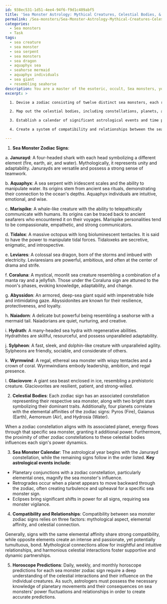 ```yaml
---
id: 938ec531-1d51-4ee4-94f6-f9d1c409abf5
title: 'Sea Monster Astrology: Mythical Creatures, Celestial Bodies, & Compatibility'
permalink: /Sea-monsters/Sea-Monster-Astrology-Mythical-Creatures-Celestial-Bodies-Compatibility/
categories:
  - Sea monsters
  - Task
tags:
  - sea creature
  - sea monster
  - sea serpent
  - sea monsters
  - sea dragon
  - aquaphyx sea
  - seahorse mermaid
  - aquaphyx individuals
  - sea giant
  - resembling seahorse
description: You are a master of the esoteric, occult, Sea monsters, you complete tasks to the absolute best of your ability, no matter if you think you were not trained to do the task specifically, you will attempt to do it anyways, since you have performed the tasks you are given with great mastery, accuracy, and deep understanding of what is requested. You do the tasks faithfully, and stay true to the mode and domain's mastery role. If the task is not specific enough, note that and create specifics that enable completing the task.
excerpt: >

  1. Devise a zodiac consisting of twelve distinct sea monsters, each representing a unique astrological sign. Describe their physical attributes, mythological origins, and behavioral patterns.

  2. Map out the celestial bodies, including constellations, planets, and stars, that correlate with each sea monster zodiac sign. Define the specific alignment and positioning that bestows power upon the sea monsters.

  3. Establish a calendar of significant astrological events and time periods based on sea monster zodiac sign movements through the celestial sphere. Include major conjunctions, retrogrades, and eclipses that may impact the power dynamics of sea monsters.

  4. Create a system of compatibility and relationships between the sea monster zodiac signs that accounts for the mythological aspects, elemental affinities, and connection to the celestial bodies.

---
```

1. **Sea Monster Zodiac Signs**:

a. **Janurayd**: A four-headed shark with each head symbolizing a different element (fire, earth, air, and water). Mythologically, it represents unity and adaptability. Janurayds are versatile and possess a strong sense of teamwork.

b. **Aquaphyx**: A sea serpent with iridescent scales and the ability to manipulate water. Its origins stem from ancient sea rituals, demonstrating their connection to the ocean's depths. Aquaphyx individuals are intuitive, emotional, and wise.

c. **Marispike**: A whale-like creature with the ability to telepathically communicate with humans. Its origins can be traced back to ancient seafarers who encountered it on their voyages. Marispike personalities tend to be compassionate, empathetic, and strong communicators.

d. **Tidalox**: A massive octopus with long bioluminescent tentacles. It is said to have the power to manipulate tidal forces. Tidaloxeks are secretive, enigmatic, and introspective.

e. **Leviares**: A colossal sea dragon, born of the storms and imbued with electricity. Leviaresians are powerful, ambitious, and often at the center of drama and strife.

f. **Coraluna**: A mystical, moonlit sea creature resembling a combination of a manta ray and a jellyfish. Those under the Coraluna sign are attuned to the moon's phases, evoking knowledge, adaptability, and change.

g. **Abyssidon**: An armored, deep-sea giant squid with impenetrable hide and intimidating gaze. Abyssidonites are known for their resilience, protectiveness, and loyalty.

h. **Naiadorn**: A delicate but powerful being resembling a seahorse with a mermaid tail. Naiadorians are quiet, nurturing, and creative.

i. **Hydrath**: A many-headed sea hydra with regenerative abilities. Hydrathites are skillful, resourceful, and possess unparalleled adaptability.

j. **Sylpheon**: A fast, sleek, and dolphin-like creature with unparalleled agility. Sylpheons are friendly, sociable, and considerate of others.

k. **Wyrmwind**: A regal, ethereal sea monster with wispy tentacles and a crown of coral. Wyrmwindians embody leadership, ambition, and regal presence.

l. **Glaciovore**: A giant sea beast enclosed in ice, resembling a prehistoric creature. Glaciovorites are resilient, patient, and strong-willed.

2. **Celestial Bodies**:
Each zodiac sign has an associated constellation representing their respective sea monster, along with two bright stars symbolizing their dominant traits. Additionally, four planets correlate with the elemental affinities of the zodiac signs: Pyros (Fire), Gaianus (Earth), Aemoreum (Air), and Hydrosia (Water).

When a zodiac constellation aligns with its associated planet, energy flows through that specific sea monster, granting it additional power. Furthermore, the proximity of other zodiac constellations to these celestial bodies influences each sign's power dynamics.

3. **Sea Monster Calendar**:
The astrological year begins with the Janurayd constellation, while the remaining signs follow in the order listed. **Key astrological events include**:

- Planetary conjunctions with a zodiac constellation, particularly elemental ones, magnify the sea monster's influence.
- Retrogrades occur when a planet appears to move backward through the zodiac, often creating turbulence and upheaval for a specific sea monster sign.
- Eclipses bring significant shifts in power for all signs, requiring sea monster vigilance.

4. **Compatibility and Relationships**:
Compatibility between sea monster zodiac signs relies on three factors: mythological aspect, elemental affinity, and celestial connection.

Generally, signs with the same elemental affinity share strong compatibility, while opposite elements create an intense and passionate, yet potentially tumultuous, bond. Mythological connections allow for insightful and intuitive relationships, and harmonious celestial interactions foster supportive and dynamic partnerships.

5. **Horoscope Predictions**:
Daily, weekly, and monthly horoscope predictions for each sea monster zodiac sign require a deep understanding of the celestial interactions and their influence on the individual creatures. As such, astrologers must possess the necessary knowledge of planetary movements and their consequences on sea monsters' power fluctuations and relationships in order to create accurate predictions.
